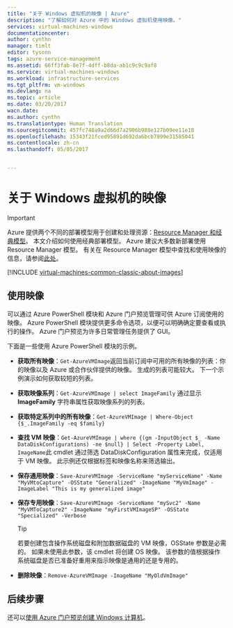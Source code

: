 ```yaml
---
title: "关于 Windows 虚拟机的映像 | Azure"
description: "了解如何对 Azure 中的 Windows 虚拟机使用映像。"
services: virtual-machines-windows
documentationcenter: 
author: cynthn
manager: timlt
editor: tysonn
tags: azure-service-management
ms.assetid: 66ff3fab-8e7f-4dff-b8da-ab1c9c9c9af8
ms.service: virtual-machines-windows
ms.workload: infrastructure-services
ms.tgt_pltfrm: vm-windows
ms.devlang: na
ms.topic: article
ms.date: 03/20/2017
wacn.date: 
ms.author: cynthn
ms.translationtype: Human Translation
ms.sourcegitcommit: 457fc748a9a2d66d7a2906b988e127b09ee11e18
ms.openlocfilehash: 15343f21fced95891d692da6bcb7899e31585041
ms.contentlocale: zh-cn
ms.lasthandoff: 05/05/2017


---
```

# <a name="about-images-for-windows-virtual-machines"></a>关于 Windows 虚拟机的映像
> [!IMPORTANT]
> Azure 提供两个不同的部署模型用于创建和处理资源：[Resource Manager 和经典模型](../../../resource-manager-deployment-model.md)。 本文介绍如何使用经典部署模型。 Azure 建议大多数新部署使用 Resource Manager 模型。 有关在 Resource Manager 模型中查找和使用映像的信息，请参阅[此处](../../virtual-machines-windows-cli-ps-findimage.md?toc=%2fazure%2fvirtual-machines%2fwindows%2ftoc.json)。

[!INCLUDE [virtual-machines-common-classic-about-images](../../../../includes/virtual-machines-common-classic-about-images.md)]

## <a name="working-with-images"></a>使用映像

可以通过 Azure PowerShell 模块和 Azure 门户预览管理可供 Azure 订阅使用的映像。 Azure PowerShell 模块提供更多命令选项，以便可以明确确定要查看或执行的操作。 Azure 门户预览为许多日常管理任务提供了 GUI。

下面是一些使用 Azure PowerShell 模块的示例。

* **获取所有映像**：`Get-AzureVMImage`返回当前订阅中可用的所有映像的列表：你的映像以及 Azure 或合作伙伴提供的映像。 生成的列表可能较大。 下一个示例演示如何获取较短的列表。
* **获取映像系列**：`Get-AzureVMImage | select ImageFamily` 通过显示 **ImageFamily** 字符串属性获取映像系列的列表。
* **获取特定系列中的所有映像**：`Get-AzureVMImage | Where-Object {$_.ImageFamily -eq $family}`
* **查找 VM 映像**：`Get-AzureVMImage | where {(gm -InputObject $_ -Name DataDiskConfigurations) -ne $null} | Select -Property Label, ImageName`此 cmdlet 通过筛选 DataDiskConfiguration 属性来完成，仅适用于 VM 映像。 此示例还仅根据标签和映像名称来筛选输出。
* **保存通用映像**：`Save-AzureVMImage -ServiceName "myServiceName" -Name "MyVMtoCapture" -OSState "Generalized" -ImageName "MyVmImage" -ImageLabel "This is my generalized image"`
* **保存专用映像**：`Save-AzureVMImage -ServiceName "mySvc2" -Name "MyVMToCapture2" -ImageName "myFirstVMImageSP" -OSState "Specialized" -Verbose`

  > [!TIP]
  > 若要创建包含操作系统磁盘和附加数据磁盘的 VM 映像，OSState 参数是必需的。 如果未使用此参数，该 cmdlet 将创建 OS 映像。 该参数的值根据操作系统磁盘是否已准备好重用来指示映像是通用的还是专用的。

* **删除映像**：`Remove-AzureVMImage -ImageName "MyOldVmImage"`

## <a name="next-steps"></a>后续步骤
还可以[使用 Azure 门户预览创建 Windows 计算机](tutorial.md)。


